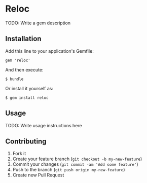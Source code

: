 # Reloc

TODO: Write a gem description

## Installation

Add this line to your application's Gemfile:

    gem 'reloc'

And then execute:

    $ bundle

Or install it yourself as:

    $ gem install reloc

## Usage

TODO: Write usage instructions here

## Contributing

1. Fork it
2. Create your feature branch (`git checkout -b my-new-feature`)
3. Commit your changes (`git commit -am 'Add some feature'`)
4. Push to the branch (`git push origin my-new-feature`)
5. Create new Pull Request

